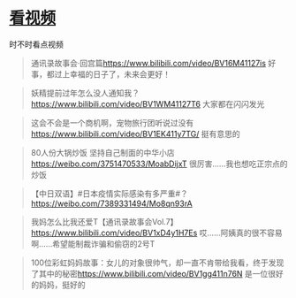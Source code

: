 # [看视频](https://github.com/noteMay/blog/issues/3)

时不时看点视频

> 通讯录故事会·回宫篇<https://www.bilibili.com/video/BV16M41127is>
好事，都过上幸福的日子了，未来会更好！

> 妖精提前过年怎么没人通知我？<https://www.bilibili.com/video/BV1WM41127T6>
大家都在闪闪发光

> 这会不会是一个商机啊，宠物旅行团听说过没有<https://www.bilibili.com/video/BV1EK411y7TG/>
挺有意思的

> 80人份大锅炒饭 坚持自己制面的中华小店<https://weibo.com/3751470533/MoabDijxT>
很厉害……我也想吃正宗点的炒饭

> 【中日双语】#日本疫情实际感染有多严重#？<https://weibo.com/7389331494/Mo8qn93rA>

> 我妈怎么比我还爱T【通讯录故事会Vol.7】<https://www.bilibili.com/video/BV1xD4y1H7Es>
哎……阿姨真的很不容易啊……希望能制裁诈骗和偷窃的2号T

> 100位彩虹妈妈故事：女儿的对象很帅气，却一直不肯带给我看，终于发现了其中的秘密<https://www.bilibili.com/video/BV1gg411n76N>
是一位很好的妈妈，挺好的